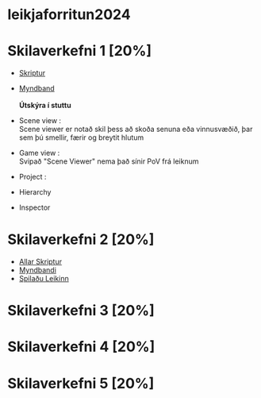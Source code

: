 # leikjaforritun2024

# Skilaverkefni 1 [20%]
- [Skriptur]()
- [Myndband]()
<br><br>
**Útskýra í stuttu**
- Scene view : <br>
  Scene viewer er notað skil þess að skoða senuna eða vinnusvæðið, þar sem þú smellir, færir og breytit hlutum
- Game view : <br>
  Svipað "Scene Viewer" nema það sínir PoV frá leiknum
- Project : <br>
  
- Hierarchy
- Inspector

  
# Skilaverkefni 2 [20%]

- [Allar Skriptur](https://github.com/Belistov/leikjaforritun2024/tree/main/Skil%202%20Skript)
- [Myndbandi](https://www.youtube.com/watch?v=XcpUH3Ep_9A)
- [Spilaðu Leikinn](https://bakupyronew.itch.io/forritun-skil-2)

# Skilaverkefni 3 [20%]

# Skilaverkefni 4 [20%]

# Skilaverkefni 5 [20%]
